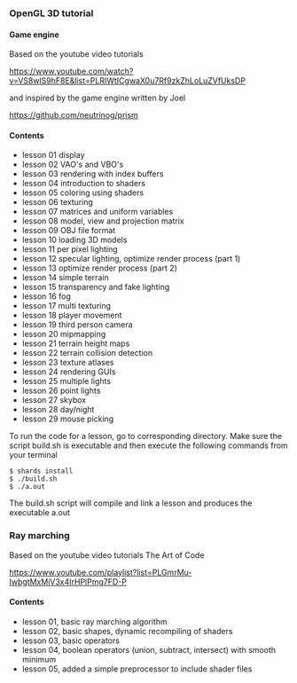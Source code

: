 ### OpenGL 3D tutorial

#### Game engine

Based on the youtube video tutorials

https://www.youtube.com/watch?v=VS8wlS9hF8E&list=PLRIWtICgwaX0u7Rf9zkZhLoLuZVfUksDP

and inspired by the game engine written by Joel

https://github.com/neutrinog/prism

#### Contents
- lesson 01 display
- lesson 02 VAO's and VBO's
- lesson 03 rendering with index buffers
- lesson 04 introduction to shaders
- lesson 05 coloring using shaders
- lesson 06 texturing
- lesson 07 matrices and uniform variables
- lesson 08 model, view and projection matrix
- lesson 09 OBJ file format
- lesson 10 loading 3D models
- lesson 11 per pixel lighting
- lesson 12 specular lighting, optimize render process (part 1)
- lesson 13 optimize render process (part 2)
- lesson 14 simple terrain
- lesson 15 transparency and fake lighting
- lesson 16 fog
- lesson 17 multi texturing
- lesson 18 player movement
- lesson 19 third person camera
- lesson 20 mipmapping
- lesson 21 terrain height maps
- lesson 22 terrain collision detection
- lesson 23 texture atlases
- lesson 24 rendering GUIs
- lesson 25 multiple lights
- lesson 26 point lights
- lesson 27 skybox
- lesson 28 day/night
- lesson 29 mouse picking

To run the code for a lesson, go to
corresponding directory. Make sure
the script build.sh is executable and then
execute the following commands from
your terminal

````
$ shards install
$ ./build.sh
$ ./a.out
````

The build.sh script will compile and link a lesson
and produces the executable a.out

### Ray marching

Based on the youtube video tutorials
The Art of Code

https://www.youtube.com/playlist?list=PLGmrMu-IwbgtMxMiV3x4IrHPlPmg7FD-P

#### Contents
- lesson 01, basic ray marching algorithm
- lesson 02, basic shapes, dynamic recompiling of shaders
- lesson 03, basic operators
- lesson 04, boolean operators (union, subtract, intersect) with smooth minimum
- lesson 05, added a simple preprocessor to include shader files
